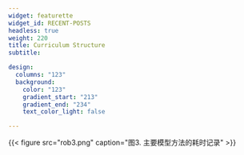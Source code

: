 ```yaml
---
widget: featurette
widget_id: RECENT-POSTS
headless: true
weight: 220
title: Curriculum Structure
subtitle: 

design:
  columns: "123"
  background:
    color: "123"
    gradient_start: "213"
    gradient_end: "234"
    text_color_light: false

---
```




{{< figure src="rob3.png" caption="图3. 主要模型方法的耗时记录" >}}